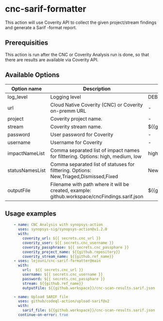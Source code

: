 # cnc-sarif-formatter
This action will use Coverity API to collect the given project/stream findings and generate a Sarif -format report.

## Prerequisities
This action is run after the CNC or Coverity Analysis run is done, so that there are results are available via Coverity API.

## Available Options
| Option name | Description | Default value | Required |
|-------------|-------------|---------------|----------|
| log_level | Logging level | DEBUG | false |
| url | Cloud Native Coverity (CNC) or Coverity on-premm URL | - | true |
| project | Coverity project name. | - | false |
| stream | Coverity stream name. | ${{github.ref_name}} | false |
| password | User password for Coverity | - | true |
| username | Username for Coverity | - | true |
| impactNameList | Comma separated list of impact names for filttering. Options: high, medium, low | high,medium,low | false |
| statusNamesList | Comma separated list of statuses for filttering. Options: New,Triaged,Dismissed,Fixed | New,Triaged,Dismissed,Fixed | false |
| outputFile | Filename with path where it will be created, example: github.workspace/cncFindings.sarif.json | ${{github.workspace}}/cncFindings.sarif.json | false |


## Usage examples
```yaml
    - name: CNC Analysis with synopsys-action
      uses: synopsys-sig/synopsys-action@v1.2.0
      with:
        coverity_url: ${{ secrets.cnc_url }}
        coverity_user: ${{ secrets.cnc_username }}
        coverity_passphrase: ${{ secrets.cnc_passphare }}
        coverity_project_name: ${{github.repository}}
        coverity_stream_name: ${{github.ref_name}}
    - uses: lejouni/cnc-sarif-formatter@main
      with:
        url:  ${{ secrets.cnc_url }}
        username: ${{ secrets.cnc_username }}
        password: ${{ secrets.cnc_passphare }}
        stream: ${{github.ref_name}}
        outputFile: ${{github.workspace}}/cnc-scan-results.sarif.json

    - name: Upload SARIF file
      uses: github/codeql-action/upload-sarif@v2
      with:
        sarif_file: ${{github.workspace}}/cnc-scan-results.sarif.json
      continue-on-error: true
```